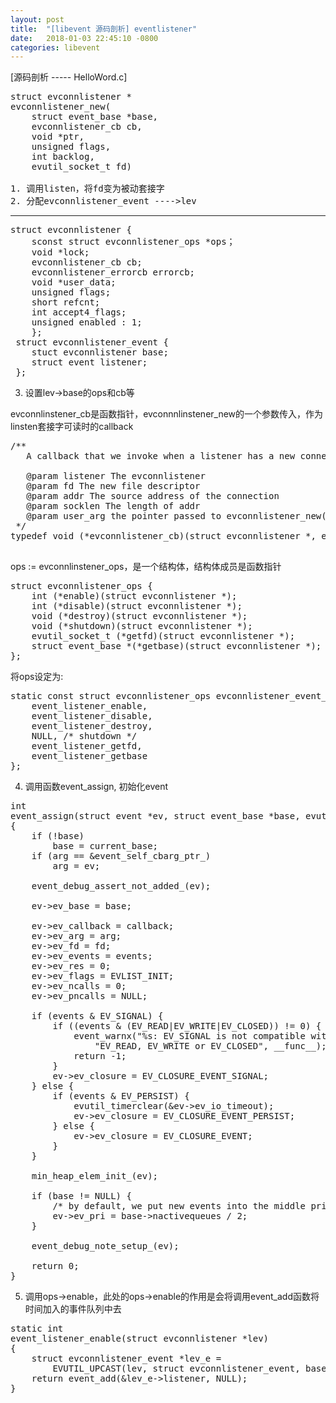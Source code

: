 ```yaml
---
layout: post
title:  "[libevent 源码剖析] eventlistener"
date:   2018-01-03 22:45:10 -0800
categories: libevent
---
```


[源码剖析 ----- HelloWord.c]

<pre>
struct evconnlistener *
evconnlistener_new(
	struct event_base *base,
	evconnlistener_cb cb,
	void *ptr,
	unsigned flags,
	int backlog,
    evutil_socket_t fd)

1. 调用listen，将fd变为被动套接字
2. 分配evconnlistener_event ---->lev
</pre>
_ _ _

<pre>
struct evconnlistener {
    sconst struct evconnlistener_ops *ops；
    void *lock;
    evconnlistener_cb cb;
    evconnlistener_errorcb errorcb;
    void *user_data;
    unsigned flags;
    short refcnt;
    int accept4_flags;
    unsigned enabled : 1;
    };
 struct evconnlistener_event {
 	stuct evconnlistener base;
 	struct event listener;
 };</pre>

3. 设置lev->base的ops和cb等

evconnlinstener\_cb是函数指针，evconnnlinstener_new的一个参数传入，作为linsten套接字可读时的callback
<pre>
/**
   A callback that we invoke when a listener has a new connection.

   @param listener The evconnlistener
   @param fd The new file descriptor
   @param addr The source address of the connection
   @param socklen The length of addr
   @param user_arg the pointer passed to evconnlistener_new()
 */
typedef void (*evconnlistener_cb)(struct evconnlistener *, evutil_socket_t, struct sockaddr *, int socklen, void *);

</pre>

ops := evconnlinstener_ops，是一个结构体，结构体成员是函数指针
<pre>struct evconnlistener_ops {
	int (*enable)(struct evconnlistener *);
	int (*disable)(struct evconnlistener *);
	void (*destroy)(struct evconnlistener *);
	void (*shutdown)(struct evconnlistener *);
	evutil_socket_t (*getfd)(struct evconnlistener *);
	struct event_base *(*getbase)(struct evconnlistener *);
};</pre>
将ops设定为:
<pre>static const struct evconnlistener_ops evconnlistener_event_ops = {
	event_listener_enable,
	event_listener_disable,
	event_listener_destroy,
	NULL, /* shutdown */
	event_listener_getfd,
	event_listener_getbase
};
</pre>

4. 调用函数event_assign, 初始化event
<pre>int
event_assign(struct event *ev, struct event_base *base, evutil_socket_t fd, short events, void (*callback)(evutil_socket_t, short, void *), void *arg)
{
	if (!base)
		base = current_base;
	if (arg == &event_self_cbarg_ptr_)
		arg = ev;

	event_debug_assert_not_added_(ev);

	ev->ev_base = base;

	ev->ev_callback = callback;
	ev->ev_arg = arg;
	ev->ev_fd = fd;
	ev->ev_events = events;
	ev->ev_res = 0;
	ev->ev_flags = EVLIST_INIT;
	ev->ev_ncalls = 0;
	ev->ev_pncalls = NULL;

	if (events & EV_SIGNAL) {
		if ((events & (EV_READ|EV_WRITE|EV_CLOSED)) != 0) {
			event_warnx("%s: EV_SIGNAL is not compatible with "
			    "EV_READ, EV_WRITE or EV_CLOSED", __func__);
			return -1;
		}
		ev->ev_closure = EV_CLOSURE_EVENT_SIGNAL;
	} else {
		if (events & EV_PERSIST) {
			evutil_timerclear(&ev->ev_io_timeout);
			ev->ev_closure = EV_CLOSURE_EVENT_PERSIST;
		} else {
			ev->ev_closure = EV_CLOSURE_EVENT;
		}
	}

	min_heap_elem_init_(ev);

	if (base != NULL) {
		/* by default, we put new events into the middle priority */
		ev->ev_pri = base->nactivequeues / 2;
	}

	event_debug_note_setup_(ev);

	return 0;
}
</pre>

5. 调用ops->enable，此处的ops->enable的作用是会将调用event_add函数将时间加入的事件队列中去
<pre>static int
event_listener_enable(struct evconnlistener *lev)
{
	struct evconnlistener_event *lev_e =
	    EVUTIL_UPCAST(lev, struct evconnlistener_event, base);
	return event_add(&lev_e->listener, NULL);
}</pre>
